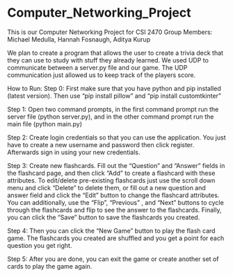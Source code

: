 # Computer_Networking_Project
This is our Computer Networking Project for CSI 2470
Group Members: Michael Medulla, Hannah Fosnaugh, Aditya Kurup

We plan to create a program that allows the user to create a trivia deck that they can use to study with stuff they already learned. We used UDP to communicate between a server.py file and our game. The UDP communication just allowed us to keep track of the players score. 

How to Run:
Step 0: First make sure that you have python and pip installed (latest version). Then use “pip install pillow” and “pip install customtkinter”

Step 1: Open two command prompts, in the first command prompt run the server file (python server.py), and in the other command prompt run the main file (python main.py)

Step 2: Create login credentials so that you can use the application. You just have to create a new username and password then click register. Afterwards sign in using your new credentials.

Step 3: Create new flashcards. Fill out the “Question” and “Answer” fields in the flashcard page, and then click “Add” to create a flashcard with these attributes. To edit/delete pre-existing flashcards just use the scroll down menu and click “Delete” to delete them, or fill out a new question and answer field and click the “Edit” button to change the flashcard attributes. You can additionally, use the “Flip”, “Previous” , and “Next” buttons to cycle through the flashcards and flip to see the answer to the flashcards. Finally, you can click the “Save” button to save the flashcards you created. 

Step 4: Then you can click the “New Game” button to play the flash card game. The flashcards you created are shuffled and you get a point for each question you get right.

Step 5: After you are done, you can exit the game or create another set of cards to play the game again. 
